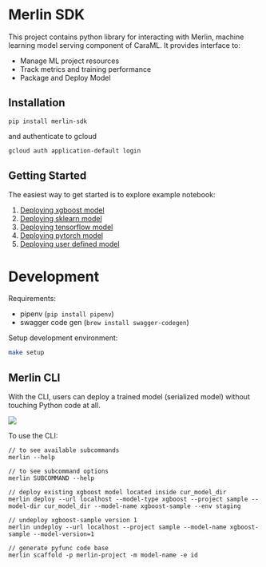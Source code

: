 # Merlin SDK

This project contains python library for interacting with Merlin, machine
learning model serving component of CaraML.
It provides interface to:

- Manage ML project resources
- Track metrics and training performance
- Package and Deploy Model

## Installation

```shell script
pip install merlin-sdk
```

and authenticate to gcloud

```bash
gcloud auth application-default login
```

## Getting Started

The easiest way to get started is to explore example notebook:

1. [Deploying xgboost model](sample/xgboost/Sample.ipynb)
2. [Deploying sklearn model](sample/sklearn/Sample.ipynb)
3. [Deploying tensorflow model](sample/tensorflow/Sample.ipynb)
4. [Deploying pytorch model](sample/pytorch/Sample.ipynb)
5. [Deploying user defined model](sample/pyfunc/Sample.ipynb)

# Development

Requirements:

- pipenv (`pip install pipenv`)
- swagger code gen (`brew install swagger-codegen`)

Setup development environment:

```bash
make setup
```

## Merlin CLI

With the CLI, users can deploy a trained model (serialized model) without touching Python code at all.

![](merlin_cli.gif)

To use the CLI:

```
// to see available subcommands
merlin --help

// to see subcommand options
merlin SUBCOMMAND --help

// deploy existing xgboost model located inside cur_model_dir
merlin deploy --url localhost --model-type xgboost --project sample --model-dir cur_model_dir --model-name xgboost-sample --env staging

// undeploy xgboost-sample version 1
merlin undeploy --url localhost --project sample --model-name xgboost-sample --model-version=1

// generate pyfunc code base
merlin scaffold -p merlin-project -m model-name -e id
```
